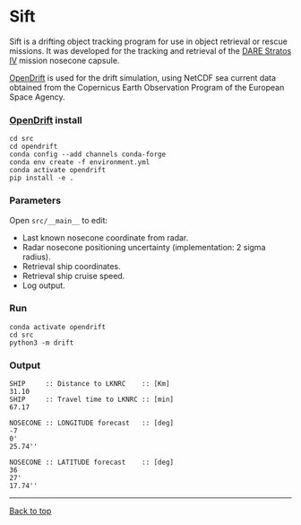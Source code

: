 # Sift

Sift is a drifting object tracking program 
for use in object retrieval or rescue missions.
It was developed for the tracking and retrieval 
of the [DARE Stratos IV](https://dare.tudelft.nl/stratos4/) 
mission nosecone capsule.

[OpenDrift](https://opendrift.github.io/index.html) is used for the drift simulation,
using NetCDF sea current data obtained from the 
Copernicus Earth Observation Program of the 
European Space Agency.

### [OpenDrift](https://opendrift.github.io/index.html) install

    cd src
    cd opendrift
    conda config --add channels conda-forge
    conda env create -f environment.yml
    conda activate opendrift
    pip install -e .

### Parameters
Open `src/__main__` to edit:
- Last known nosecone coordinate from radar.
- Radar nosecone positioning uncertainty (implementation: 2 sigma radius).
- Retrieval ship coordinates.
- Retrieval ship cruise speed.
- Log output.

### Run
    conda activate opendrift
    cd src
    python3 -m drift
  
### Output

    SHIP     :: Distance to LKNRC    :: [Km]
    31.10
    SHIP     :: Travel time to LKNRC :: [min]
    67.17

    NOSECONE :: LONGITUDE forecast   :: [deg]
    -7
    0'
    25.74''

    NOSECONE :: LATITUDE forecast    :: [deg]
    36
    27'
    17.74''
---
[Back to top](#dare-stratos-iv-retrieval-nosecone-drift-simulation)
